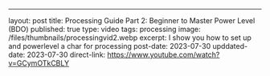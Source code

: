 ---
layout: post
title: Processing Guide Part 2: Beginner to Master Power Level (BDO)
published: true
type: video
tags: processing
image: /files/thumbnails/processingvid2.webp
excerpt: I show you how to set up and powerlevel a char for processing
post-date: 2023-07-30
upddated-date: 2023-07-30
direct-link: https://www.youtube.com/watch?v=GCymOTkCBLY